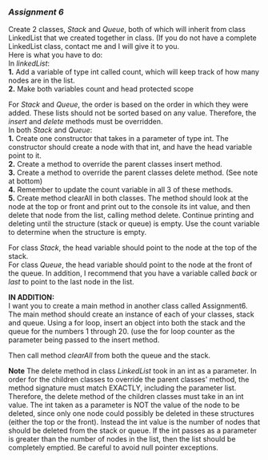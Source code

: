 ### _Assignment 6_


Create 2 classes, _Stack_ and _Queue_, both of which will inherit from class LinkedList that we created together in class. (If you do not have a complete LinkedList class, contact me and I will give it to you.  
Here is what you have to do:  
In _linkedList_:  
**1.**  Add a variable of type int called count, which will keep track of how many nodes are in the list.  
**2.**  Make both variables count and head protected scope  

For _Stack_ and _Queue_, the order is based on the order in which they were added. These lists should not be sorted based on any value.
Therefore, the _insert_ and _delete_ methods must be overridden.  
In both _Stack_ and _Queue_:  
**1.**  Create one constructor that takes in a parameter of type int. The constructor should create a node with that int, and have the head variable point to it.  
**2.**  Create a method to override the parent classes insert method.   
**3.**  Create a method to override the parent classes delete method. (See note at bottom)  
**4.**  Remember to update the count variable in all 3 of these methods.   
**5.**  Create method clearAll in both classes. The method should look at the node at the top or front and print out to the console its int value, and then delete that node from the list, calling method delete. Continue printing and deleting until the structure (stack or queue) is empty. Use the count variable to determine when the structure is empty.  

For class _Stack_, the head variable should point to the node at the top of the stack.  
For class _Queue_, the head variable should point to the node at the front of the queue. In addition, I recommend that you have a   variable called _back_ or _last_ to point to the last node in the list.  

**IN ADDITION:**    
I want you to create a main method in another class called Assignment6.
The main method should create an instance of each of your classes, stack and queue.
Using a for loop, insert an object into both the stack and the queue for the numbers 1 through 20. (use the for loop counter as the parameter being passed to the insert method.

Then call method _clearAll_ from both the queue and the stack.

****Note****
The delete method in class _LinkedList_ took in an int as a parameter. In order for the children classes to override the parent classes' method, the method signature must match EXACTLY, including the parameter list. Therefore, the delete method of the children classes must take in an int value. The int taken as a parameter is NOT the value of the node to be deleted, since only one node could possibly be deleted in these structures (either the top or the front). Instead the int value is the number of nodes that should be deleted from the stack or queue. If the int passes as a parameter is greater than the number of nodes in the list, then the list should be completely emptied. Be careful to avoid null pointer exceptions.
